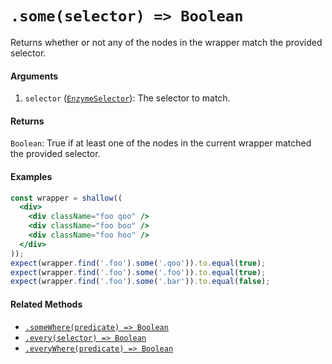 # `.some(selector) => Boolean`

Returns whether or not any of the nodes in the wrapper match the provided selector.


#### Arguments

1. `selector` ([`EnzymeSelector`](../selector.md)): The selector to match.



#### Returns

`Boolean`: True if at least one of the nodes in the current wrapper matched the provided selector.



#### Examples

```jsx
const wrapper = shallow((
  <div>
    <div className="foo qoo" />
    <div className="foo boo" />
    <div className="foo hoo" />
  </div>
));
expect(wrapper.find('.foo').some('.qoo')).to.equal(true);
expect(wrapper.find('.foo').some('.foo')).to.equal(true);
expect(wrapper.find('.foo').some('.bar')).to.equal(false);
```

#### Related Methods

- [`.someWhere(predicate) => Boolean`](someWhere.md)
- [`.every(selector) => Boolean`](every.md)
- [`.everyWhere(predicate) => Boolean`](everyWhere.md)
